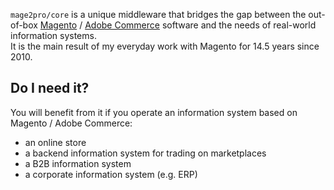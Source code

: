 `mage2pro/core` is a unique middleware that bridges the gap between the out-of-box [Magento](https://github.com/magento/magento2) / [Adobe Commerce](https://business.adobe.com/products/magento/magento-commerce.html) software and the needs of real-world information systems.   
It is the main result of my everyday work with Magento for 14.5 years since 2010.

## Do I need it?
You will benefit from it if you operate an information system based on Magento / Adobe Commerce: 
- an online store 
- a backend information system for trading on marketplaces
- a B2B information system
- a corporate information system (e.g. ERP)
